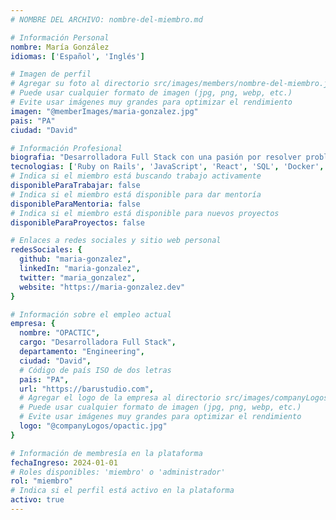 ```yaml
---
# NOMBRE DEL ARCHIVO: nombre-del-miembro.md

# Información Personal
nombre: María González
idiomas: ['Español', 'Inglés']

# Imagen de perfil
# Agregar su foto al directorio src/images/members/nombre-del-miembro.jpg
# Puede usar cualquier formato de imagen (jpg, png, webp, etc.)
# Evite usar imágenes muy grandes para optimizar el rendimiento
imagen: "@memberImages/maria-gonzalez.jpg"
pais: "PA"
ciudad: "David"

# Información Profesional
biografia: "Desarrolladora Full Stack con una pasión por resolver problemas complejos y entregar soluciones centradas en el usuario."
tecnologias: ['Ruby on Rails', 'JavaScript', 'React', 'SQL', 'Docker', 'Vue.js', 'GraphQL']
# Indica si el miembro está buscando trabajo activamente
disponibleParaTrabajar: false
# Indica si el miembro está disponible para dar mentoría
disponibleParaMentoria: false
# Indica si el miembro está disponible para nuevos proyectos
disponibleParaProyectos: false

# Enlaces a redes sociales y sitio web personal
redesSociales: {
  github: "maria-gonzalez",
  linkedIn: "maria-gonzalez",
  twitter: "maria_gonzalez",
  website: "https://maria-gonzalez.dev"
}

# Información sobre el empleo actual
empresa: {
  nombre: "OPACTIC",
  cargo: "Desarrolladora Full Stack",
  departamento: "Engineering",
  ciudad: "David",
  # Código de país ISO de dos letras
  pais: "PA",
  url: "https://barustudio.com",
  # Agregar el logo de la empresa al directorio src/images/companyLogos/nombre-de-la-empresa.jpg
  # Puede usar cualquier formato de imagen (jpg, png, webp, etc.)
  # Evite usar imágenes muy grandes para optimizar el rendimiento
  logo: "@companyLogos/opactic.jpg"
}

# Información de membresía en la plataforma
fechaIngreso: 2024-01-01
# Roles disponibles: 'miembro' o 'administrador'
rol: "miembro"
# Indica si el perfil está activo en la plataforma
activo: true
---
```

